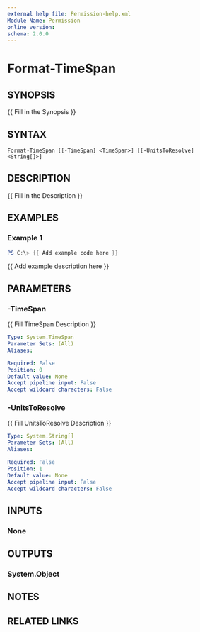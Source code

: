 ```yaml
---
external help file: Permission-help.xml
Module Name: Permission
online version:
schema: 2.0.0
---
```


# Format-TimeSpan

## SYNOPSIS
{{ Fill in the Synopsis }}

## SYNTAX

```
Format-TimeSpan [[-TimeSpan] <TimeSpan>] [[-UnitsToResolve] <String[]>]
```

## DESCRIPTION
{{ Fill in the Description }}

## EXAMPLES

### Example 1
```powershell
PS C:\> {{ Add example code here }}
```

{{ Add example description here }}

## PARAMETERS

### -TimeSpan
{{ Fill TimeSpan Description }}

```yaml
Type: System.TimeSpan
Parameter Sets: (All)
Aliases:

Required: False
Position: 0
Default value: None
Accept pipeline input: False
Accept wildcard characters: False
```

### -UnitsToResolve
{{ Fill UnitsToResolve Description }}

```yaml
Type: System.String[]
Parameter Sets: (All)
Aliases:

Required: False
Position: 1
Default value: None
Accept pipeline input: False
Accept wildcard characters: False
```

## INPUTS

### None

## OUTPUTS

### System.Object
## NOTES

## RELATED LINKS
